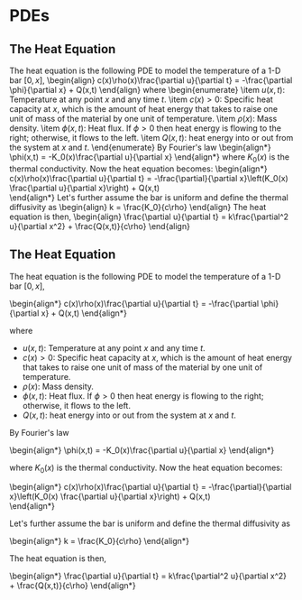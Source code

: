 # PDEs

## The Heat Equation
The heat equation is the following PDE to model the temperature of a 1-D bar $[0,x]$, 
\begin{align}
	c(x)\rho(x)\frac{\partial u}{\partial t} = -\frac{\partial \phi}{\partial x} + Q(x,t)
\end{align}
where
\begin{enumerate}
	\item $u(x,t)$: Temperature at any point $x$ and any time $t$.
	\item $c(x) > 0$: Specific heat capacity at $x$, which is the amount of heat energy that takes to raise one unit of mass of the material by one unit of temperature.
	\item $\rho(x)$: Mass density.
	\item $\phi(x,t)$: Heat flux. If $\phi > 0$ then heat energy is flowing to the right; otherwise, it flows to the left.
	\item $Q(x,t)$: heat energy into or out from the system at $x$ and $t$.
\end{enumerate}
By Fourier's law
\begin{align*}
	\phi(x,t) = -K_0(x)\frac{\partial u}{\partial x}
\end{align*}
where $K_0(x)$ is the thermal conductivity. Now the heat equation becomes:
\begin{align*}
	c(x)\rho(x)\frac{\partial u}{\partial t} = -\frac{\partial}{\partial x}\left(K_0(x) \frac{\partial u}{\partial x}\right) + Q(x,t)	
\end{align*}
Let's further assume the bar is uniform and define the thermal diffusivity as
\begin{align}
	k = \frac{K_0}{c\rho}
\end{align}
The heat equation is then,
\begin{align}
	\frac{\partial u}{\partial t} = k\frac{\partial^2 u}{\partial x^2} + \frac{Q(x,t)}{c\rho}
\end{align}

## The Heat Equation
The heat equation is the following PDE to model the temperature of a 1-D bar $[0,x]$, 

\begin{align*}
	c(x)\rho(x)\frac{\partial u}{\partial t} = -\frac{\partial \phi}{\partial x} + Q(x,t)
\end{align*}

where

- $u(x,t)$: Temperature at any point $x$ and any time $t$.
- $c(x) > 0$: Specific heat capacity at $x$, which is the amount of heat energy that takes to raise one unit of mass of the material by one unit of temperature.
- $\rho(x)$: Mass density.
- $\phi(x,t)$: Heat flux. If $\phi > 0$ then heat energy is flowing to the right; otherwise, it flows to the left.
- $Q(x,t)$: heat energy into or out from the system at $x$ and $t$.

By Fourier's law

\begin{align*}
	\phi(x,t) = -K_0(x)\frac{\partial u}{\partial x}
\end{align*}

where $K_0(x)$ is the thermal conductivity. Now the heat equation becomes:

\begin{align*}
	c(x)\rho(x)\frac{\partial u}{\partial t} = -\frac{\partial}{\partial x}\left(K_0(x) \frac{\partial u}{\partial x}\right) + Q(x,t)	
\end{align*}

Let's further assume the bar is uniform and define the thermal diffusivity as

\begin{align*}
	k = \frac{K_0}{c\rho}
\end{align*}

The heat equation is then,

\begin{align*}
	\frac{\partial u}{\partial t} = k\frac{\partial^2 u}{\partial x^2} + \frac{Q(x,t)}{c\rho}
\end{align*}